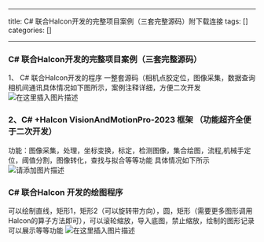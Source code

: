 
--- 
title:  C# 联合Halcon开发的完整项目案例（三套完整源码）附下载连接 
tags: []
categories: [] 

---
### C# 联合Halcon开发的完整项目案例（三套完整源码）



1、 C# 联合Halcon开发的程序 一整套源码（相机点胶定位，图像采集，数据查询相机间通讯具体情况如下图所示，案例注释详细，方便二次开发 <img src="https://img-blog.csdnimg.cn/2e33aca242524cfe83cee532cf08ceea.png" alt="在这里插入图片描述">

### 2、C# +Halcon VisionAndMotionPro-2023 框架 （功能超齐全便于二次开发）

功能：图像采集，处理，坐标变换，标定，检测图像，集合绘图，流程,机械手定位，阈值分割，图像转化，查找与拟合等等功能 具体情况如下所示 <img src="https://img-blog.csdnimg.cn/6b6172c0cf814afaa391ee5612d69244.png" alt="请添加图片描述">

### C# 联合Halcon 开发的绘图程序

可以绘制直线，矩形1，矩形2（可以旋转带方向），圆，矩形（需要更多图形调用Halcon的算子方法即可），可以滚轮缩放，导入底图，禁止缩放，绘制的图形记录可以展示等等功能 <img src="https://img-blog.csdnimg.cn/8b9a0c443cbe49068f8c25948b274996.png" alt="在这里插入图片描述">
